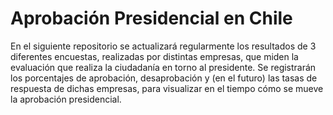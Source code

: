 # Aprobación Presidencial en Chile
En el siguiente repositorio se actualizará regularmente los resultados de 3 diferentes encuestas, realizadas por distintas empresas, que miden la evaluación que realiza la ciudadanía en torno al presidente. 
Se registrarán los porcentajes de aprobación, desaprobación y (en el futuro) las tasas de respuesta de dichas empresas, para visualizar en el tiempo cómo se mueve la aprobación presidencial.

